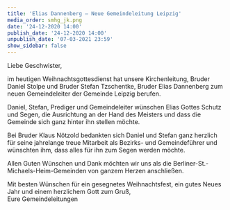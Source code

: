 ```yaml
---
title: 'Elias Dannenberg — Neue Gemeindeleitung Leipzig'
media_order: smhg_jk.png
date: '24-12-2020 14:00'
publish_date: '24-12-2020 14:00'
unpublish_date: '07-03-2021 23:59'
show_sidebar: false
---
```


Liebe Geschwister,
 
im heutigen Weihnachtsgottesdienst hat unsere Kirchenleitung, Bruder Daniel Stolpe und Bruder Stefan Tzschentke, Bruder Elias Dannenberg zum neuen Gemeindeleiter der Gemeinde Leipzig berufen.
 
Daniel, Stefan, Prediger und Gemeindeleiter wünschen Elias Gottes Schutz und Segen, die Ausrichtung an der Hand des Meisters und dass die Gemeinde sich ganz hinter ihn stellen möchte.
 
Bei Bruder Klaus Nötzold bedankten sich Daniel und Stefan ganz herzlich für seine jahrelange treue Mitarbeit als Bezirks- und Gemeindeführer und wünschten ihm, dass alles für ihn zum Segen werden möchte.

Allen Guten Wünschen und Dank möchten wir uns als die Berliner-St.-Michaels-Heim-Gemeinden von ganzem Herzen anschließen.
 
Mit besten Wünschen für ein gesegnetes Weihnachtsfest, ein gutes Neues Jahr und einem herzlichem Gott zum Gruß,<br>Eure Gemeindeleitungen